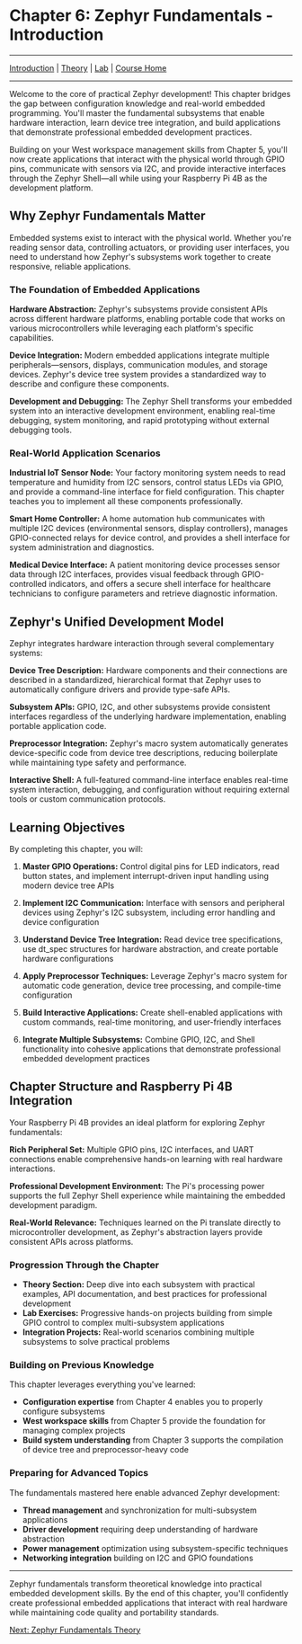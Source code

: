 # Chapter 6: Zephyr Fundamentals - Introduction

---
[Introduction](./README.md) | [Theory](./theory.md) | [Lab](./lab.md) | [Course Home](../README.md)

---

Welcome to the core of practical Zephyr development! This chapter bridges the gap between configuration knowledge and real-world embedded programming. You'll master the fundamental subsystems that enable hardware interaction, learn device tree integration, and build applications that demonstrate professional embedded development practices.

Building on your West workspace management skills from Chapter 5, you'll now create applications that interact with the physical world through GPIO pins, communicate with sensors via I2C, and provide interactive interfaces through the Zephyr Shell—all while using your Raspberry Pi 4B as the development platform.

## Why Zephyr Fundamentals Matter

Embedded systems exist to interact with the physical world. Whether you're reading sensor data, controlling actuators, or providing user interfaces, you need to understand how Zephyr's subsystems work together to create responsive, reliable applications.

### The Foundation of Embedded Applications

**Hardware Abstraction:** Zephyr's subsystems provide consistent APIs across different hardware platforms, enabling portable code that works on various microcontrollers while leveraging each platform's specific capabilities.

**Device Integration:** Modern embedded applications integrate multiple peripherals—sensors, displays, communication modules, and storage devices. Zephyr's device tree system provides a standardized way to describe and configure these components.

**Development and Debugging:** The Zephyr Shell transforms your embedded system into an interactive development environment, enabling real-time debugging, system monitoring, and rapid prototyping without external debugging tools.

### Real-World Application Scenarios

**Industrial IoT Sensor Node:**
Your factory monitoring system needs to read temperature and humidity from I2C sensors, control status LEDs via GPIO, and provide a command-line interface for field configuration. This chapter teaches you to implement all these components professionally.

**Smart Home Controller:**
A home automation hub communicates with multiple I2C devices (environmental sensors, display controllers), manages GPIO-connected relays for device control, and provides a shell interface for system administration and diagnostics.

**Medical Device Interface:**
A patient monitoring device processes sensor data through I2C interfaces, provides visual feedback through GPIO-controlled indicators, and offers a secure shell interface for healthcare technicians to configure parameters and retrieve diagnostic information.

## Zephyr's Unified Development Model

Zephyr integrates hardware interaction through several complementary systems:

**Device Tree Description:** Hardware components and their connections are described in a standardized, hierarchical format that Zephyr uses to automatically configure drivers and provide type-safe APIs.

**Subsystem APIs:** GPIO, I2C, and other subsystems provide consistent interfaces regardless of the underlying hardware implementation, enabling portable application code.

**Preprocessor Integration:** Zephyr's macro system automatically generates device-specific code from device tree descriptions, reducing boilerplate while maintaining type safety and performance.

**Interactive Shell:** A full-featured command-line interface enables real-time system interaction, debugging, and configuration without requiring external tools or custom communication protocols.

## Learning Objectives

By completing this chapter, you will:

1. **Master GPIO Operations:** Control digital pins for LED indicators, read button states, and implement interrupt-driven input handling using modern device tree APIs

2. **Implement I2C Communication:** Interface with sensors and peripheral devices using Zephyr's I2C subsystem, including error handling and device configuration

3. **Understand Device Tree Integration:** Read device tree specifications, use dt_spec structures for hardware abstraction, and create portable hardware configurations

4. **Apply Preprocessor Techniques:** Leverage Zephyr's macro system for automatic code generation, device tree processing, and compile-time configuration

5. **Build Interactive Applications:** Create shell-enabled applications with custom commands, real-time monitoring, and user-friendly interfaces

6. **Integrate Multiple Subsystems:** Combine GPIO, I2C, and Shell functionality into cohesive applications that demonstrate professional embedded development practices

## Chapter Structure and Raspberry Pi 4B Integration

Your Raspberry Pi 4B provides an ideal platform for exploring Zephyr fundamentals:

**Rich Peripheral Set:** Multiple GPIO pins, I2C interfaces, and UART connections enable comprehensive hands-on learning with real hardware interactions.

**Professional Development Environment:** The Pi's processing power supports the full Zephyr Shell experience while maintaining the embedded development paradigm.

**Real-World Relevance:** Techniques learned on the Pi translate directly to microcontroller development, as Zephyr's abstraction layers provide consistent APIs across platforms.

### Progression Through the Chapter

- **Theory Section:** Deep dive into each subsystem with practical examples, API documentation, and best practices for professional development
- **Lab Exercises:** Progressive hands-on projects building from simple GPIO control to complex multi-subsystem applications
- **Integration Projects:** Real-world scenarios combining multiple subsystems to solve practical problems

### Building on Previous Knowledge

This chapter leverages everything you've learned:
- **Configuration expertise** from Chapter 4 enables you to properly configure subsystems
- **West workspace skills** from Chapter 5 provide the foundation for managing complex projects
- **Build system understanding** from Chapter 3 supports the compilation of device tree and preprocessor-heavy code

### Preparing for Advanced Topics

The fundamentals mastered here enable advanced Zephyr development:
- **Thread management** and synchronization for multi-subsystem applications
- **Driver development** requiring deep understanding of hardware abstraction
- **Power management** optimization using subsystem-specific techniques
- **Networking integration** building on I2C and GPIO foundations

---

Zephyr fundamentals transform theoretical knowledge into practical embedded development skills. By the end of this chapter, you'll confidently create professional embedded applications that interact with real hardware while maintaining code quality and portability standards.

[Next: Zephyr Fundamentals Theory](./theory.md)
